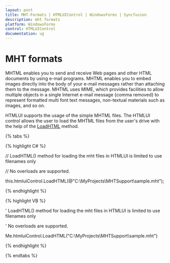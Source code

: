 ```yaml
---
layout: post
title: MHT-Formats | HTMLUIControl | WindowsForms | Syncfusion
description: mht formats
platform: WindowsForms
control: HTMLUIControl
documentation: ug
---
```


# MHT formats

MHTML enables you to send and receive Web pages and other HTML documents by using e-mail programs. MHTML enables you to embed images directly into the body of your e-mail messages rather than attaching them to the message. MHTML uses MIME, which provides facilities to allow multiple objects in a single Internet e-mail message {comma removed} to represent formatted multi font text messages, non-textual materials such as images, and so on.

HTMLUI supports the usage of the simple MHTML files. The HTMLUI control allows the user to load the MHTML files from the user's drive with the help of the [LoadHTML](https://help.syncfusion.com/cr/windowsforms/Syncfusion.HTMLUI.Windows~Syncfusion.Windows.Forms.HTMLUI.HTMLUIControl~LoadHTML.html) method.

{% tabs %}

{% highlight C# %}



// LoadHTML() method for loading the mht files in HTMLUI is limited to use filenames only

// No overloads are supported.

this.htmluiControl.LoadHTML(@"C:\MyProjects\MHTSupport\sample.mht"); 


{% endhighlight %}


{% highlight VB %}



' LoadHTML() method for loading the mht files in HTMLUI is limited to use filenames only

' No overloads are supported.

Me.htmluiControl.LoadHTML("C:\MyProjects\MHTSupport\sample.mht")

{% endhighlight %}

{% endtabs %}